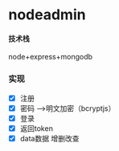 # nodeadmin

#### 技术栈
node+express+mongodb 

### 实现
- [x] 注册
- [x] 密码  -->明文加密（bcryptjs）
- [x] 登录
- [x] 返回token
- [x] data数据 增删改查